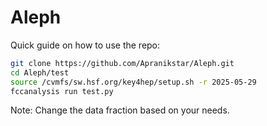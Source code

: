 # Aleph

Quick guide on how to use the repo:


```bash
git clone https://github.com/Apranikstar/Aleph.git
cd Aleph/test
source /cvmfs/sw.hsf.org/key4hep/setup.sh -r 2025-05-29 
fccanalysis run test.py
```
Note: Change the data fraction based on your needs.
